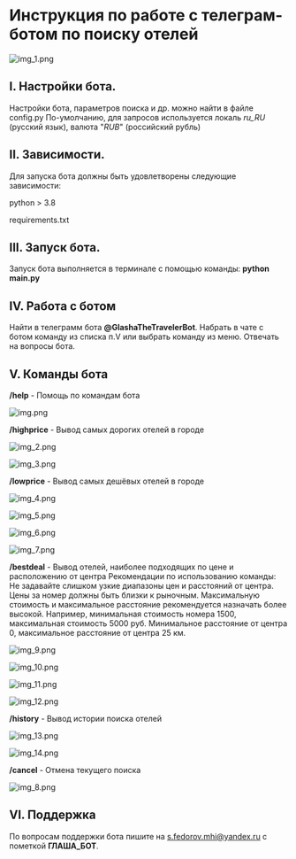 # Инструкция по работе с телеграм-ботом по поиску отелей

![img_1.png](pictures/img_1.png)


## I. Настройки бота.

Настройки бота, параметров поиска и др. можно найти в файле config.py
По-умолчанию, для запросов используется локаль _ru_RU_ (русский язык), валюта "_RUB_" (российский рубль)


## II. Зависимости.

Для запуска бота должны быть удовлетворены следующие зависимости:

python > 3.8

requirements.txt


## III. Запуск бота.

Запуск бота выполняется в терминале с помощью команды: 
**python main.py**


## IV. Работа c ботом

Найти в телеграмм бота **@GlashaTheTravelerBot**. 
Набрать в чате с ботом команду из списка п.V или выбрать команду из меню.
Отвечать на вопросы бота.


## V. Команды бота

**/help** - Помощь по командам бота

![img.png](pictures/img.png)

**/highprice** - Вывод самых дорогих отелей в городе

![img_2.png](pictures/img_2.png)

![img_3.png](pictures/img_3.png)

**/lowprice** - Вывод самых дешёвых отелей в городе

![img_4.png](pictures/img_4.png)

![img_5.png](pictures/img_5.png)

![img_6.png](pictures/img_6.png)

![img_7.png](pictures/img_7.png)

**/bestdeal** - Вывод отелей, наиболее подходящих по цене и расположению от центра
Рекомендации по использованию команды: Не задавайте слишком узкие диапазоны цен и расстояний от центра.
Цены за номер должны быть близки к рыночным. 
Максимальную стоимость и максимальное расстояние рекомендуется назначать более высокой.
Например, минимальная стоимость номера 1500, максимальная стоимость 5000 руб.
Минимальное расстояние от центра 0, максимальное расстояние от центра 25 км.

![img_9.png](pictures/img_9.png)

![img_10.png](pictures/img_10.png)

![img_11.png](pictures/img_11.png)

![img_12.png](pictures/img_12.png)

**/history** - Вывод истории поиска отелей

![img_13.png](pictures/img_13.png)

![img_14.png](pictures/img_14.png)


**/cancel** - Отмена текущего поиска

![img_8.png](pictures/img_8.png)


## VI. Поддержка

По вопросам поддержки бота пишите на s.fedorov.mhi@yandex.ru с пометкой **ГЛАША_БОТ**.

